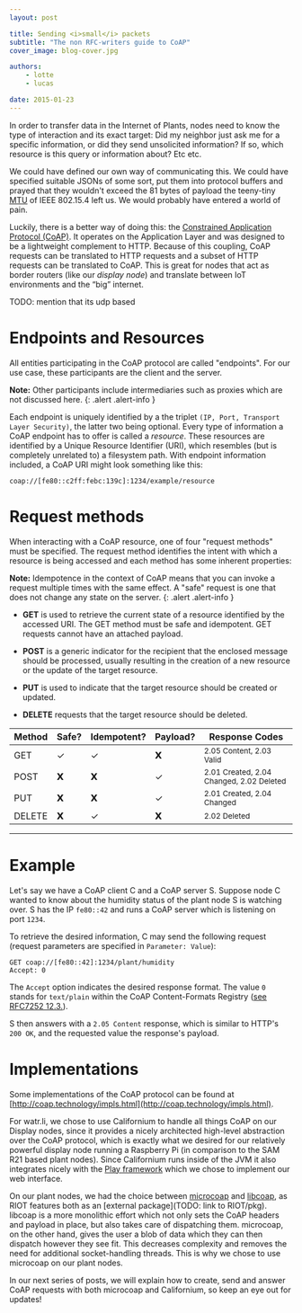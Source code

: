 ```yaml
---
layout: post

title: Sending <i>small</i> packets
subtitle: "The non RFC-writers guide to CoAP"
cover_image: blog-cover.jpg

authors:
    - lotte
    - lucas

date: 2015-01-23
---
```


<!-- 
Ich würd gern ne kleine Einführung zu CoAP haben, auf die wir dann bei CoAP-HOWTOs verweisen könenn.. daher diese Datei. 
-->


In order to transfer data in the Internet of Plants, nodes need to know the type of interaction and its exact target: Did my neighbor just ask me for a specific information, or did they send unsolicited information? If so, which resource is this query or information about? Etc etc.

We could have defined our own way of communicating this. We could have specified suitable JSONs of some sort, put them into protocol buffers and prayed that they wouldn't exceed the 81 bytes of payload the teeny-tiny [MTU](http://en.wikipedia.org/wiki/Maximum_transmission_unit) of IEEE 802.15.4 left us. We would probably have entered a world of pain.

Luckily, there is a better way of doing this: the [Constrained Application Protocol (CoAP)](http://coap.technology). It operates on the Application Layer and was designed to be a lightweight complement to HTTP. Because of this coupling, CoAP requests can be translated to HTTP requests and a subset of HTTP requests can be translated to CoAP. This is great for nodes that act as border routers (like our *display node*) and translate between IoT environments and the “big” internet.


TODO: mention that its udp based

# Endpoints and Resources

All entities participating in the CoAP protocol are called "endpoints". For our use case, these participants are the client and the server. 

**Note:** Other participants include intermediaries such as proxies which are not discussed here.
{: .alert .alert-info }

Each endpoint is uniquely identified by a the triplet `(IP, Port, Transport Layer Security)`, the latter two being optional. Every type of information a CoAP endpoint has to offer is called a *resource*. These resources are identified by a Unique Resource Identifier (URI), which resembles (but is completely unrelated to) a filesystem path. With endpoint information included, a CoAP URI might look something like this:

    coap://[fe80::c2ff:febc:139c]:1234/example/resource

# Request methods

When interacting with a CoAP resource, one of four "request methods" must be specified. The request method identifies the intent with which a resource is being accessed and each method has some inherent properties:

**Note:** Idempotence in the context of CoAP means that you can invoke a request multiple times with the same effect. A "safe" request is one that does not change any state on the server.
{: .alert .alert-info }

* **GET** is used to retrieve the current state of a resource identified by the accessed URI. The GET method must be safe and idempotent. GET requests cannot have an attached payload.

* **POST** is a generic indicator for the recipient that the enclosed message should be processed, usually resulting in the creation of a new resource or the update of the target resource.

* **PUT** is used to indicate that the target resource should be created or updated.

* **DELETE** requests that the target resource should be deleted.

<table class="table table-condensed wide">
    <thead>
        <tr>
            <th>Method</th>
            <th>Safe?</th>
            <th>Idempotent?</th>
            <th>Payload?</th>
            <th>Response Codes</th>
        </tr>
    </thead>
    <tbody>
        <tr>
            <td>GET</td>
            <td class="text-center">✓</td>
            <td class="text-center">✓</td>
            <td class="text-center">𝗫</td>
            <td><small>2.05 Content, 2.03 Valid</small></td>
        </tr>
        <tr>
            <td>POST</td>
            <td class="text-center">𝗫</td>
            <td class="text-center">𝗫</td>
            <td class="text-center">✓</td>
            <td><small>2.01 Created, 2.04 Changed, 2.02 Deleted</small></td>
        </tr>
        <tr>
            <td>PUT</td>
            <td class="text-center">𝗫</td>
            <td class="text-center">𝗫</td>
            <td class="text-center">✓</td>
            <td><small>2.01 Created, 2.04 Changed</small></td>
        </tr>
        <tr>
            <td>DELETE</td>
            <td class="text-center">𝗫</td>
            <td class="text-center">✓</td>
            <td class="text-center">𝗫</td>
            <td><small>2.02 Deleted</small></td>
        </tr>
    </tbody>
</table>

---

# Example

Let's say we have a CoAP client C and a CoAP server S. Suppose node C wanted to know about the humidity status of the plant node S is watching over. S has the IP `fe80::42` and runs a CoAP server which is listening on port `1234`.  

To retrieve the desired information, C may send the following request (request parameters are specified in `Parameter: Value`):

    GET coap://[fe80::42]:1234/plant/humidity
    Accept: 0

The `Accept` option indicates the desired response format. The value `0` stands for `text/plain` within the CoAP Content-Formats Registry ([see RFC7252 12.3.][rfc-12-3]).

S then answers with a `2.05 Content` response, which is similar to HTTP's `200 OK`, and the requested value the response's payload.

<!-- add picture -->

# Implementations

Some implementations of the CoAP protocol can be found at [http://coap.technology/impls.html](http://coap.technology/impls.html).

For watr.li, we chose to use Californium to handle all things CoAP on our Display nodes, since it provides a nicely architected high-level abstraction over the CoAP protocol, which is exactly what we desired for our relatively powerful display node running a Raspberry Pi (in comparison to the SAM R21 based plant nodes). Since Californium runs inside of the JVM it also integrates nicely with the [Play framework][play-framework] which we chose to implement our web interface.

On our plant nodes, we had the choice between [microcoap](TODO) and [libcoap](TODO), as RIOT features both as an [external package](TODO: link to RIOT/pkg). libcoap is a more monolithic effort which not only sets the CoAP headers and payload in place, but also takes care of dispatching them. microcoap, on the other hand, gives the user a blob of data which they can then dispatch however they see fit. This decreases complexity and removes the need for additional socket-handling threads. This is why we chose to use microcoap on our plant nodes. 

In our next series of posts, we will explain how to create, send and answer CoAP requests with both microcoap and Californium, so keep an eye out for updates!

[rfc-12-3]: https://tools.ietf.org/html/rfc7252#section-12.3
[play-framework]: https://www.playframework.com/
